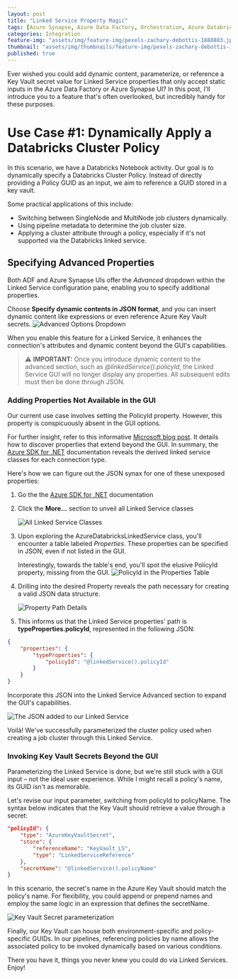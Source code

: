 ```yaml
---
layout: post
title: "Linked Service Property Magic"
tags: [Azure Synapse, Azure Data Factory, Orchestration, Azure Databricks]
categories: Integration
feature-img: "assets/img/feature-img/pexels-zachary-debottis-1888883.jpeg"
thumbnail: "assets/img/thumbnails/feature-img/pexels-zachary-debottis-1888883-small.jpeg"
published: true
---
```


Ever wished you could add dynamic content, parameterize, or reference a Key Vault secret value for Linked Service properties that only accept static inputs in the Azure Data Factory or Azure Synapse UI? In this post, I'll introduce you to a feature that's often overlooked, but incredibly handy for these purposes.

# Use Case #1: Dynamically Apply a Databricks Cluster Policy

In this scenario, we have a Databricks Notebook activity. Our goal is to dynamically specify a Databricks Cluster Policy. Instead of directly providing a Policy GUID as an input, we aim to reference a GUID stored in a key vault. 

Some practical applications of this include:
- Switching between SingleNode and MultiNode job clusters dynamically.
- Using pipeline metadata to determine the job cluster size.
- Applying a cluster attribute through a policy, especially if it's not supported via the Databricks linked service.

## Specifying Advanced Properties

Both ADF and Azure Synapse UIs offer the _Advanced_ dropdown within the Linked Service configuration pane, enabling you to specify additional properties.

Choose **Specify dynamic contents in JSON format**, and you can insert dynamic content like expressions or even reference Azure Key Vault secrets.
![Advanced Options Dropdown](/_posts/2023-11-01-Linked-Service-Property-Magic/advancedOptions.png)

When you enable this feature for a Linked Service, it enhances the connection's attributes and dynamic content beyond the GUI's capabilities.

> ⚠️ **IMPORTANT:** Once you introduce dynamic content to the advanced section, such as _@linkedService().policyId_, the Linked Service GUI will no longer display any properties. All subsequent edits must then be done through JSON.

### Adding Properties Not Available in the GUI

Our current use case involves setting the PolicyId property. However, this property is conspicuously absent in the GUI options.

For further insight, refer to this informative [Microsoft blog post](https://techcommunity.microsoft.com/t5/azure-synapse-analytics-blog/how-to-advanced-properties-of-linked-services/ba-p/3627033). It details how to discover properties that extend beyond the GUI. In summary, the [Azure SDK for .NET](https://learn.microsoft.com/en-us/dotnet/api/microsoft.azure.management.datafactory.models.linkedservice?view=azure-dotnet) documentation reveals the derived linked service classes for each connection type.

Here's how we can figure out the JSON synax for one of these unexposed properties:

1. Go the the [Azure SDK for .NET](https://learn.microsoft.com/en-us/dotnet/api/microsoft.azure.management.datafactory.models.linkedservice?view=azure-dotnet) documentation
1. Click the **More...** section to unveil all Linked Service classes

    ![All Linked Service Classes](/_posts/2023-11-01-Linked-Service-Property-Magic/image.png)

1. Upon exploring the AzureDatabricksLinkedService class, you'll encounter a table labeled _Properties_. These properties can be specified in JSON, even if not listed in the GUI.

    Interestingly, towards the table's end, you'll spot the elusive PolicyId property, missing from the GUI.
    ![PolicyId in the Properties Table](/_posts/2023-11-01-Linked-Service-Property-Magic/image-1.png)

1. Drilling into the desired Property reveals the path necessary for creating a valid JSON data structure.

    ![Property Path Details](/_posts/2023-11-01-Linked-Service-Property-Magic/image-3.png)

1. This informs us that the Linked Service properties' path is **typeProperties.policyId**, represented in the following JSON:

```json
{
    "properties": {
        "typeProperties": {
            "policyId": "@linkedService().policyId"
        }
    }
}
```
Incorporate this JSON into the Linked Service Advanced section to expand the GUI's capabilities.

![The JSON added to our Linked Service](/_posts/2023-11-01-Linked-Service-Property-Magic/image-4.png)

Voilà! We've successfully parameterized the cluster policy used when creating a job cluster through this Linked Service.

### Invoking Key Vault Secrets Beyond the GUI
Parameterizing the Linked Service is done, but we're still stuck with a GUI input – not the ideal user experience. While I might recall a policy's name, its GUID isn't as memorable.

Let's revise our input parameter, switching from policyId to policyName. The syntax below indicates that the Key Vault should retrieve a value through a secret:

```json
"policyId": {
    "type": "AzureKeyVaultSecret",
    "store": {
        "referenceName": "KeyVault_LS",
        "type": "LinkedServiceReference"
    },
    "secretName": "@linkedService().policyName"
}
```

In this scenario, the secret's name in the Azure Key Vault should match the policy's name. For flexibility, you could append or prepend names and employ the same logic in an expression that defines the secretName.

![Key Vault Secret parameterization](/_posts/2023-11-01-Linked-Service-Property-Magic/image-6.png)

Finally, our Key Vault can house both environment-specific and policy-specific GUIDs. In our pipelines, referencing policies by name allows the associated policy to be invoked dynamically based on various conditions.

There you have it, things you never knew you could do via Linked Services. Enjoy!